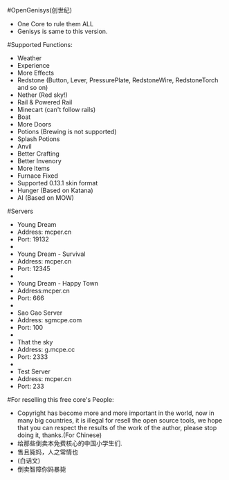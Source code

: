 #OpenGenisys(创世纪)
* One Core to rule them ALL
* Genisys is same to this version.

#Supported Functions:
* Weather
* Experience
* More Effects
* Redstone (Button, Lever, PressurePlate, RedstoneWire, RedstoneTorch and so on)
* Nether (Red sky!)
* Rail & Powered Rail
* Minecart (can't follow rails)
* Boat
* More Doors
* Potions (Brewing is not supported)
* Splash Potions
* Anvil
* Better Crafting
* Better Invenory
* More Items
* Furnace Fixed
* Supported 0.13.1 skin format
* Hunger (Based on Katana)
* AI (Based on MOW)

#Servers
* Young Dream
* Address: mcper.cn
* Port: 19132
* 
* Young Dream - Survival
* Address: mcper.cn
* Port: 12345
* 
* Young Dream - Happy Town
* Address:mcper.cn
* Port: 666
* 
* Sao Gao Server
* Address: sgmcpe.com
* Port: 100
* 
* That the sky
* Address: g.mcpe.cc
* Port: 2333
* 
* Test Server
* Address: mcper.cn
* Port: 233

#For reselling this free core's People:
* Copyright has become more and more important in the world, now in many big countries, it is illegal for resell the open source tools, we hope that you can respect the results of the work of the author, please stop doing it, thanks.(For Chinese)
* 给那些倒卖本免费核心的中国小学生们.
* 售且毙妈，人之常情也
* (白话文)
* 倒卖智障你妈暴毙
